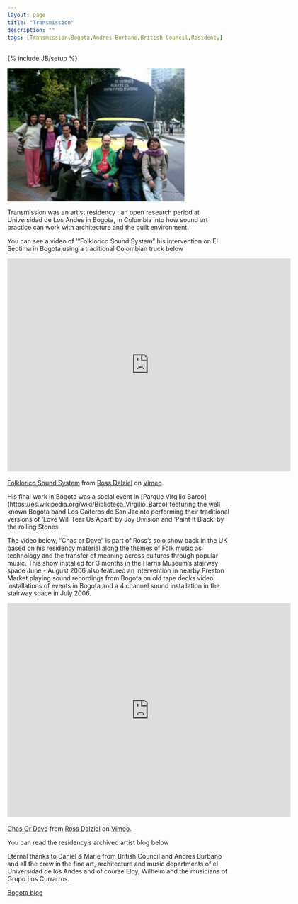 ```yaml
---
layout: page
title: "Transmission"
description: ""
tags: [Transmission,Bogota,Andres Burbano,British Council,Residency]
---
```

{% include JB/setup %}

<img src="/images/transmission1.jpg" width = "400">

Transmission was an artist residency : an open research period at Universidad de Los Andes in Bogota, in Colombia into how sound art practice can work with architecture and the built environment.

You can see a video of ’“Folklorico Sound System” his intervention on El Septima in Bogota using a traditional Colombian truck below

<iframe src="https://player.vimeo.com/video/1550195" width="640" height="480" frameborder="0" webkitallowfullscreen mozallowfullscreen allowfullscreen></iframe>
<p><a href="https://vimeo.com/1550195">Folklorico Sound System</a> from <a href="https://vimeo.com/user583557">Ross Dalziel</a> on <a href="https://vimeo.com">Vimeo</a>.</p>
His final work in Bogota was a social event in [Parque Virgilio Barco](https://es.wikipedia.org/wiki/Biblioteca_Virgilio_Barco) featuring the well known Bogota band Los Gaiteros de San Jacinto performing their traditional versions of ‘Love Will Tear Us Apart’ by Joy Division and ‘Paint It Black’ by the rolling Stones

The video below, “Chas or Dave” is part of Ross’s solo show back in the UK based on his residency material along the themes of Folk music as technology and the transfer of meaning across cultures through popular music. This show installed for 3 months in the Harris Museum’s stairway space June - August 2006 also featured an intervention in nearby Preston Market playing sound recordings from Bogota on old tape decks video installations of events in Bogota and a 4 channel sound installation in the stairway space in July 2006.

<iframe src="https://player.vimeo.com/video/1558857" width="640" height="483" frameborder="0" webkitallowfullscreen mozallowfullscreen allowfullscreen></iframe>
<p><a href="https://vimeo.com/1558857">Chas Or Dave</a> from <a href="https://vimeo.com/user583557">Ross Dalziel</a> on <a href="https://vimeo.com">Vimeo</a>.</p>

You can read the residency’s archived artist blog below

Eternal thanks to Daniel & Marie from British Council and Andres Burbano and all the crew in the fine art, architecture and music departments of el Universidad de los Andes and of course Eloy, Wilhelm and the musicians of Grupo Los Currarros.

[Bogota blog](http://acousticbogota.blogspot.co.uk/)
